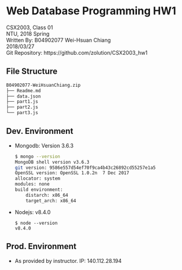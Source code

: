 # Web Database Programming HW1

<div align="left">CSX2003, Class 01<br>
NTU, 2018 Spring<br>
Written By: B04902077 Wei-Hsuan Chiang<br>
2018/03/27<br>
Git Repository: https://github.com/zolution/CSX2003_hw1</div>

## File Structure

```sh
B04902077-WeiHsuanChiang.zip
├── Readme.md
├── data.json
├── part1.js
├── part2.js
└── part3.js
```

## Dev. Environment

- Mongodb: Version 3.6.3

  ```sh
  $ mongo --version
  MongoDB shell version v3.6.3
  git version: 9586e557d54ef70f9ca4b43c26892cd55257e1a5
  OpenSSL version: OpenSSL 1.0.2n  7 Dec 2017
  allocator: system
  modules: none
  build environment:
      distarch: x86_64
      target_arch: x86_64
  ```

- Nodejs: v8.4.0

  ```shell
  $ node --version
  v8.4.0
  ```

## Prod. Environment

- As provided by instructor. IP: 140.112.28.194

